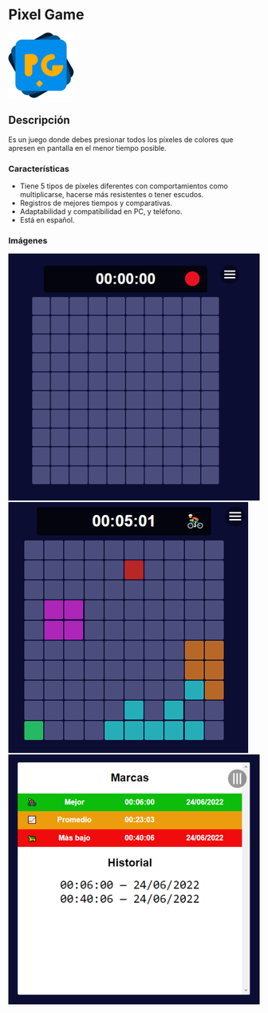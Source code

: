 # Pixel Game
![Pixel Game LOGO](/public/PG.png)
## Descripción
Es un juego donde debes presionar todos los píxeles de colores que apresen en pantalla en el menor tiempo posible.
### Características
- Tiene 5 tipos de píxeles diferentes con comportamientos como multiplicarse, hacerse más resistentes o tener escudos.
- Registros de mejores tiempos y comparativas.
- Adaptabilidad y compatibilidad en PC, y teléfono.
- Está en español.
### Imágenes
![Cap1](/imgs/Captura1.png)
![Cap2](/imgs/Captura2.png)
![Cap3](/imgs/Captura3.png)